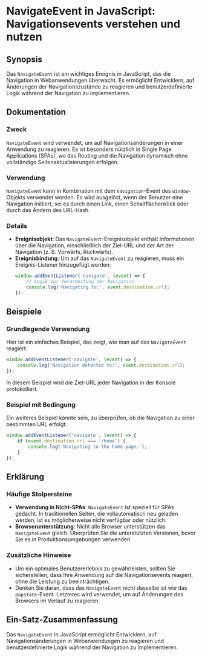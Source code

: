 <!--
Meta Description: # NavigateEvent in JavaScript: Navigationsevents verstehen und nutzen ## Synopsis Das `NavigateEvent` ist ein wichtiges Ereignis in JavaScript, das di...
Meta Keywords: das, navigation, navigateevent, die, der
-->

# NavigateEvent in JavaScript: Navigationsevents verstehen und nutzen

## Synopsis
Das `NavigateEvent` ist ein wichtiges Ereignis in JavaScript, das die Navigation in Webanwendungen überwacht. Es ermöglicht Entwicklern, auf Änderungen der Navigationszustände zu reagieren und benutzerdefinierte Logik während der Navigation zu implementieren.

## Dokumentation
### Zweck
`NavigateEvent` wird verwendet, um auf Navigationsänderungen in einer Anwendung zu reagieren. Es ist besonders nützlich in Single Page Applications (SPAs), wo das Routing und die Navigation dynamisch ohne vollständige Seitenaktualisierungen erfolgen.

### Verwendung
`NavigateEvent` kann in Kombination mit dem `navigation`-Event des `window`-Objekts verwendet werden. Es wird ausgelöst, wenn der Benutzer eine Navigation initiiert, sei es durch einen Link, einen Schaltflächenklick oder durch das Ändern des URL-Hash.

### Details
- **Ereignisobjekt**: Das `NavigateEvent`-Ereignisobjekt enthält Informationen über die Navigation, einschließlich der Ziel-URL und der Art der Navigation (z. B. Vorwärts, Rückwärts).
- **Ereignisbindung**: Um auf das `NavigateEvent` zu reagieren, muss ein Ereignis-Listener hinzugefügt werden:
  ```javascript
  window.addEventListener('navigate', (event) => {
      // Logik zur Verarbeitung der Navigation
      console.log('Navigating to:', event.destination.url);
  });
  ```

## Beispiele
### Grundlegende Verwendung
Hier ist ein einfaches Beispiel, das zeigt, wie man auf das `NavigateEvent` reagiert:
```javascript
window.addEventListener('navigate', (event) => {
    console.log('Navigation detected to:', event.destination.url);
});
```
In diesem Beispiel wird die Ziel-URL jeder Navigation in der Konsole protokolliert.

### Beispiel mit Bedingung
Ein weiteres Beispiel könnte sein, zu überprüfen, ob die Navigation zu einer bestimmten URL erfolgt:
```javascript
window.addEventListener('navigate', (event) => {
    if (event.destination.url === '/home') {
        console.log('Navigating to the home page.');
    }
});
```

## Erklärung
### Häufige Stolpersteine
- **Verwendung in Nicht-SPAs**: `NavigateEvent` ist speziell für SPAs gedacht. In traditionellen Seiten, die vollautomatisch neu geladen werden, ist es möglicherweise nicht verfügbar oder nützlich.
- **Browserunterstützung**: Nicht alle Browser unterstützen das `NavigateEvent` gleich. Überprüfen Sie die unterstützten Versionen, bevor Sie es in Produktionsumgebungen verwenden.

### Zusätzliche Hinweise
- Um ein optimales Benutzererlebnis zu gewährleisten, sollten Sie sicherstellen, dass Ihre Anwendung auf die Navigationsevents reagiert, ohne die Leistung zu beeinträchtigen.
- Denken Sie daran, dass das `NavigateEvent` nicht dasselbe ist wie das `popstate`-Event. Letzteres wird verwendet, um auf Änderungen des Browsers im Verlauf zu reagieren.

## Ein-Satz-Zusammenfassung
Das `NavigateEvent` in JavaScript ermöglicht Entwicklern, auf Navigationsänderungen in Webanwendungen zu reagieren und benutzerdefinierte Logik während der Navigation zu implementieren.